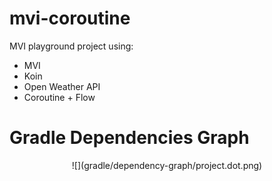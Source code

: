 # mvi-coroutine

MVI playground project using:

- MVI
- Koin
- Open Weather API
- Coroutine + Flow

# Gradle Dependencies Graph

<center> ![](gradle/dependency-graph/project.dot.png) </center>
